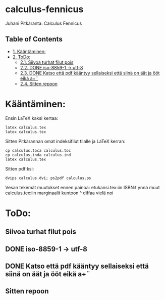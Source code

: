 # calculus-fennicus
Juhani Pitkäranta: Calculus Fennicus
<div id="table-of-contents">
<h2>Table of Contents</h2>
<div id="text-table-of-contents">
<ul>
<li><a href="#orgheadline1">1. Kääntäminen:</a></li>
<li><a href="#orgheadline6">2. ToDo:</a>
<ul>
<li><a href="#orgheadline2">2.1. Siivoa turhat filut pois</a></li>
<li><a href="#orgheadline3">2.2. <span class="done nilDONE">DONE</span> iso-8859-1 -&gt; utf-8</a></li>
<li><a href="#orgheadline4">2.3. <span class="done nilDONE">DONE</span> Katso että pdf kääntyy sellaiseksi että siinä on äät ja ööt eikä a+¨</a></li>
<li><a href="#orgheadline5">2.4. Sitten repoon</a></li>
</ul>
</li>
</ul>
</div>
</div>

# Kääntäminen:<a id="orgheadline1"></a>

Ensin LaTeX kaksi kertaa:

    latex calculus.tex
    latex calculus.tex

Sitten Pitkärannan omat indeksifilut tilalle ja LaTeX kerran:

    cp calculus.toca calculus.toc
    cp calculus.inda calculus.ind
    latex calculus.tex

Sitten pdf:ksi:

    dvips calculus.dvi; ps2pdf calculus.ps

Vesan tekemät muutokset ennen painoa:
etukansi.tex:iin ISBN:t ynnä muut
calculus.tex:iin marginaalit kuntoon
^ diffaa vielä noi

# ToDo:<a id="orgheadline6"></a>

## Siivoa turhat filut pois<a id="orgheadline2"></a>

## DONE iso-8859-1 -> utf-8<a id="orgheadline3"></a>

## DONE Katso että pdf kääntyy sellaiseksi että siinä on äät ja ööt eikä a+¨<a id="orgheadline4"></a>

## Sitten repoon<a id="orgheadline5"></a>
